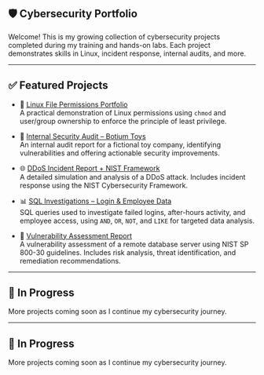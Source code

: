 ## 🛡️ Cybersecurity Portfolio

Welcome! This is my growing collection of cybersecurity projects completed during my training and hands-on labs. Each project demonstrates skills in Linux, incident response, internal audits, and more.

---

## ✅ Featured Projects

- 🔐 [Linux File Permissions Portfolio](https://github.com/orisex/linux-file-permissions-portfolio)  
  A practical demonstration of Linux permissions using `chmod` and user/group ownership to enforce the principle of least privilege.

- 🏢 [Internal Security Audit – Botium Toys](https://github.com/orisex/internal-security-audit-botium-toys)  
  An internal audit report for a fictional toy company, identifying vulnerabilities and offering actionable security improvements.

- 🌐 [DDoS Incident Report + NIST Framework](https://github.com/orisex/Incident-Report-DDoS-Attack-on-Internal-Network-NIST-Framework-Analysis-)  
  A detailed simulation and analysis of a DDoS attack. Includes incident response using the NIST Cybersecurity Framework.

- 📊 [SQL Investigations – Login & Employee Data](https://github.com/orisex/Cybersecurity-SQL-Investigations-Portfolio)  
  SQL queries used to investigate failed logins, after-hours activity, and employee access, using `AND`, `OR`, `NOT`, and `LIKE` for targeted data analysis.

- 📝 [Vulnerability Assessment Report](https://github.com/orisex/vulnerability-assessment-report)  
  A vulnerability assessment of a remote database server using NIST SP 800-30 guidelines. Includes risk analysis, threat identification, and remediation recommendations.

---

## 🚧 In Progress

More projects coming soon as I continue my cybersecurity journey.



---

## 🚧 In Progress

More projects coming soon as I continue my cybersecurity journey.



